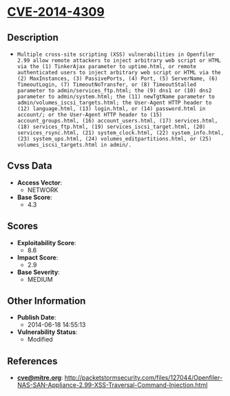 
# [CVE-2014-4309](https://cve.mitre.org/cgi-bin/cvename.cgi?name=CVE-2014-4309)

## Description

- `Multiple cross-site scripting (XSS) vulnerabilities in Openfiler 2.99 allow remote attackers to inject arbitrary web script or HTML via the (1) TinkerAjax parameter to uptime.html, or remote authenticated users to inject arbitrary web script or HTML via the (2) MaxInstances, (3) PassivePorts, (4) Port, (5) ServerName, (6) TimeoutLogin, (7) TimeoutNoTransfer, or (8) TimeoutStalled parameter to admin/services_ftp.html; the (9) dns1 or (10) dns2 parameter to admin/system.html; the (11) newTgtName parameter to admin/volumes_iscsi_targets.html; the User-Agent HTTP header to (12) language.html, (13) login.html, or (14) password.html in account/; or the User-Agent HTTP header to (15) account_groups.html, (16) account_users.html, (17) services.html, (18) services_ftp.html, (19) services_iscsi_target.html, (20) services_rsync.html, (21) system_clock.html, (22) system_info.html, (23) system_ups.html, (24) volumes_editpartitions.html, or (25) volumes_iscsi_targets.html in admin/.`

## Cvss Data

- **Access Vector**:
  - NETWORK
- **Base Score**:
  - 4.3

## Scores

- **Exploitability Score**:
  - 8.6
- **Impact Score**:
  - 2.9
- **Base Severity**:
  - MEDIUM

## Other Information

- **Publish Date**:
  - 2014-06-18 14:55:13
- **Vulnerability Status**:
  - Modified

## References

- **cve@mitre.org**: http://packetstormsecurity.com/files/127044/Openfiler-NAS-SAN-Appliance-2.99-XSS-Traversal-Command-Injection.html
